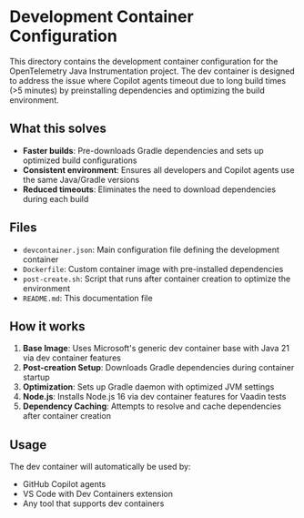 # Development Container Configuration

This directory contains the development container configuration for the OpenTelemetry Java Instrumentation project. The dev container is designed to address the issue where Copilot agents timeout due to long build times (>5 minutes) by preinstalling dependencies and optimizing the build environment.

## What this solves

- **Faster builds**: Pre-downloads Gradle dependencies and sets up optimized build configurations
- **Consistent environment**: Ensures all developers and Copilot agents use the same Java/Gradle versions
- **Reduced timeouts**: Eliminates the need to download dependencies during each build

## Files

- `devcontainer.json`: Main configuration file defining the development container
- `Dockerfile`: Custom container image with pre-installed dependencies
- `post-create.sh`: Script that runs after container creation to optimize the environment
- `README.md`: This documentation file

## How it works

1. **Base Image**: Uses Microsoft's generic dev container base with Java 21 via dev container features
2. **Post-creation Setup**: Downloads Gradle dependencies during container startup
3. **Optimization**: Sets up Gradle daemon with optimized JVM settings
4. **Node.js**: Installs Node.js 16 via dev container features for Vaadin tests
5. **Dependency Caching**: Attempts to resolve and cache dependencies after container creation

## Usage

The dev container will automatically be used by:
- GitHub Copilot agents
- VS Code with Dev Containers extension
- Any tool that supports dev containers
